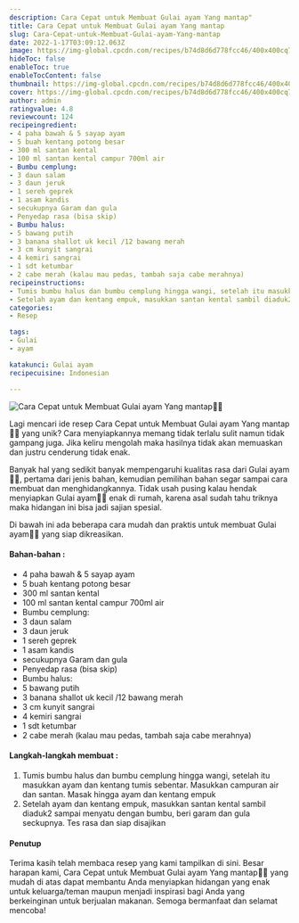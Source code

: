 ```yaml
---
description: Cara Cepat untuk Membuat Gulai ayam Yang mantap"
title: Cara Cepat untuk Membuat Gulai ayam Yang mantap
slug: Cara-Cepat-untuk-Membuat-Gulai-ayam-Yang-mantap
date: 2022-1-17T03:09:12.063Z
image: https://img-global.cpcdn.com/recipes/b74d8d6d778fcc46/400x400cq70/photo.jpg
hideToc: false
enableToc: true
enableTocContent: false
thumbnail: https://img-global.cpcdn.com/recipes/b74d8d6d778fcc46/400x400cq70/photo.jpg
cover: https://img-global.cpcdn.com/recipes/b74d8d6d778fcc46/400x400cq70/photo.jpg
author: admin
ratingvalue: 4.8
reviewcount: 124
recipeingredient:
- 4 paha bawah & 5 sayap ayam
- 5 buah kentang potong besar
- 300 ml santan kental
- 100 ml santan kental campur 700ml air
- Bumbu cemplung:
- 3 daun salam
- 3 daun jeruk
- 1 sereh geprek
- 1 asam kandis
- secukupnya Garam dan gula
- Penyedap rasa (bisa skip)
- Bumbu halus:
- 5 bawang putih
- 3 banana shallot uk kecil /12 bawang merah
- 3 cm kunyit sangrai
- 4 kemiri sangrai
- 1 sdt ketumbar
- 2 cabe merah (kalau mau pedas, tambah saja cabe merahnya)
recipeinstructions:
- Tumis bumbu halus dan bumbu cemplung hingga wangi, setelah itu masukkan ayam dan kentang tumis sebentar. Masukkan campuran air dan santan. Masak hingga ayam dan kentang empuk
- Setelah ayam dan kentang empuk, masukkan santan kental sambil diaduk2 sampai menyatu dengan bumbu, beri garam dan gula seckupnya. Tes rasa dan siap disajikan
categories:
- Resep

tags:
- Gulai
- ayam

katakunci: Gulai ayam
recipecuisine: Indonesian

---
```


![Cara Cepat untuk Membuat Gulai ayam Yang mantap👩‍🍳](https://img-global.cpcdn.com/recipes/b74d8d6d778fcc46/400x400cq70/photo.jpg)

Lagi mencari ide resep Cara Cepat untuk Membuat Gulai ayam Yang mantap👩‍🍳 yang unik? Cara menyiapkannya memang tidak terlalu sulit namun tidak gampang juga. Jika keliru mengolah maka hasilnya tidak akan memuaskan dan justru cenderung tidak enak.

Banyak hal yang sedikit banyak mempengaruhi kualitas rasa dari Gulai ayam👩‍🍳, pertama dari jenis bahan, kemudian pemilihan bahan segar sampai cara membuat dan menghidangkannya. Tidak usah pusing kalau hendak menyiapkan Gulai ayam👩‍🍳 enak di rumah, karena asal sudah tahu triknya maka hidangan ini bisa jadi sajian spesial.

Di bawah ini ada beberapa cara mudah dan praktis untuk membuat Gulai ayam👩‍🍳 yang siap dikreasikan.

<!--inarticleads1-->

#### Bahan-bahan :

- 4 paha bawah & 5 sayap ayam
- 5 buah kentang potong besar
- 300 ml santan kental
- 100 ml santan kental campur 700ml air
- Bumbu cemplung:
- 3 daun salam
- 3 daun jeruk
- 1 sereh geprek
- 1 asam kandis
- secukupnya Garam dan gula
- Penyedap rasa (bisa skip)
- Bumbu halus:
- 5 bawang putih
- 3 banana shallot uk kecil /12 bawang merah
- 3 cm kunyit sangrai
- 4 kemiri sangrai
- 1 sdt ketumbar
- 2 cabe merah (kalau mau pedas, tambah saja cabe merahnya)

<!--inarticleads2-->

#### Langkah-langkah membuat :

1. Tumis bumbu halus dan bumbu cemplung hingga wangi, setelah itu masukkan ayam dan kentang tumis sebentar. Masukkan campuran air dan santan. Masak hingga ayam dan kentang empuk
1. Setelah ayam dan kentang empuk, masukkan santan kental sambil diaduk2 sampai menyatu dengan bumbu, beri garam dan gula seckupnya. Tes rasa dan siap disajikan

#### Penutup

Terima kasih telah membaca resep yang kami tampilkan di sini. Besar harapan kami, Cara Cepat untuk Membuat Gulai ayam Yang mantap👩‍🍳 yang mudah di atas dapat membantu Anda menyiapkan hidangan yang enak untuk keluarga/teman maupun menjadi inspirasi bagi Anda yang berkeinginan untuk berjualan makanan. Semoga bermanfaat dan selamat mencoba!